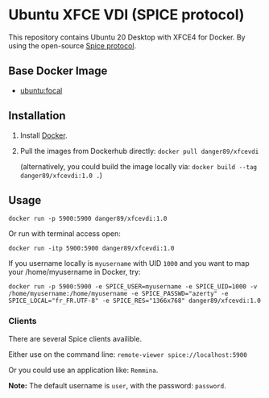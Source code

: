 # Ubuntu XFCE VDI (SPICE protocol)

This repository contains Ubuntu 20 Desktop with XFCE4 for Docker. By using the open-source [Spice protocol](https://en.wikipedia.org/wiki/Simple_Protocol_for_Independent_Computing_Environments).

## Base Docker Image

* [ubuntu:focal](https://registry.hub.docker.com/_/ubuntu/)

## Installation

1. Install [Docker](https://www.docker.com/).
2. Pull the images from Dockerhub directly: `docker pull danger89/xfcevdi`

   (alternatively, you could build the image locally via: `docker build --tag danger89/xfcevdi:1.0 .`)

## Usage

`docker run -p 5900:5900 danger89/xfcevdi:1.0`

Or run with terminal access open:

`docker run -itp 5900:5900 danger89/xfcevdi:1.0`

If you username locally is `myusername` with UID `1000` and you want to map your /home/myusername in Docker, try:

`docker run -p 5900:5900 -e SPICE_USER=myusername -e SPICE_UID=1000 -v /home/myusername:/home/myusername -e SPICE_PASSWD="azerty" -e SPICE_LOCAL="fr_FR.UTF-8" -e SPICE_RES="1366x768" danger89/xfcevdi:1.0`

### Clients

There are several Spice clients availible.

Either use on the command line: `remote-viewer spice://localhost:5900`

Or you could use an application like: `Remmina`.

**Note:** The default username is `user`, with the password: `password`.

